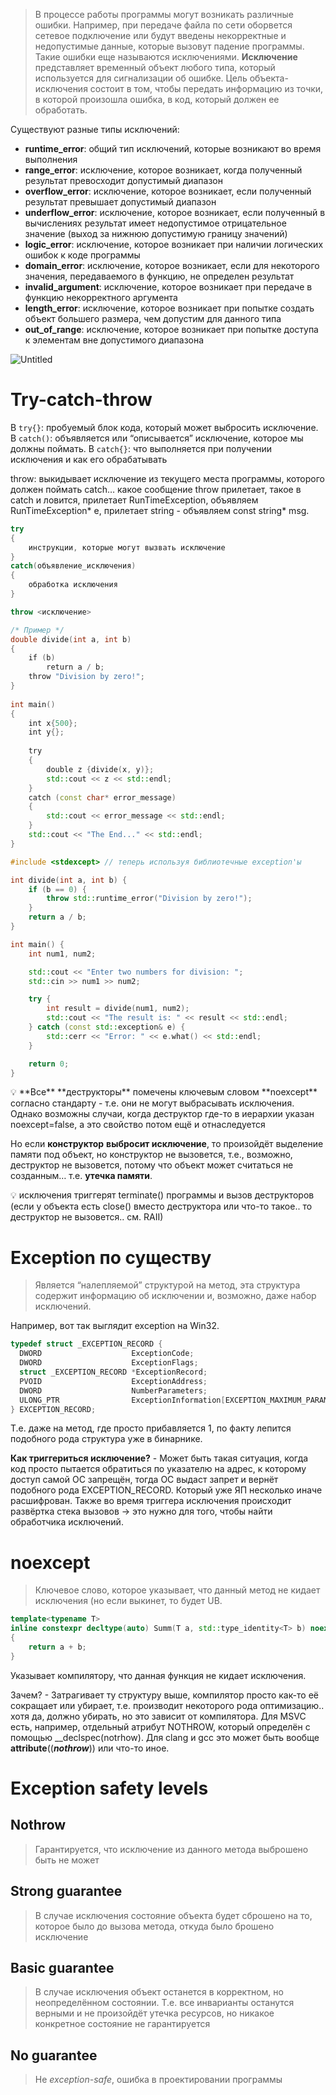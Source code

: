 > В процессе работы программы могут возникать различные ошибки. Например, при передаче файла по сети оборвется сетевое подключение или будут введены некорректные и недопустимые данные, которые вызовут падение программы. Такие ошибки еще называются исключениями. **Исключение** представляет временный объект любого типа, который используется для сигнализации об ошибке. Цель объекта-исключения состоит в том, чтобы передать информацию из точки, в которой произошла ошибка, в код, который должен ее обработать.

Существуют разные типы исключений:

- **runtime_error**: общий тип исключений, которые возникают во время выполнения
- **range_error**: исключение, которое возникает, когда полученный результат превосходит допустимый диапазон
- **overflow_error**: исключение, которое возникает, если полученный результат превышает допустимый диапазон
- **underflow_error**: исключение, которое
возникает, если полученный в вычислениях результат имеет недопустимое
отрицательное значение (выход за нижнюю допустимую границу значений)
- **logic_error**: исключение, которое возникает при наличии логических ошибок к коде программы
- **domain_error**: исключение, которое возникает, если для некоторого значения, передаваемого в функцию, не определен результат
- **invalid_argument**: исключение, которое возникает при передаче в функцию некорректного аргумента
- **length_error**: исключение, которое возникает при попытке создать объект большего размера, чем допустим для данного типа
- **out_of_range**: исключение, которое возникает при попытке доступа к элементам вне допустимого диапазона

![Untitled](images-storage/Untitled.png)

# Try-catch-throw

В `try{}`: пробуемый блок кода, который может выбросить исключение.
В `catch()`: объявляется или “описывается” исключение, которое мы должны поймать.
В `catch{}`: что выполняется при получении исключения и как его обрабатывать

throw: выкидывает исключение из текущего места программы, которого должен поймать catch… какое сообщение throw прилетает, такое в catch и ловится, прилетает RunTimeException, объявляем RunTimeException* e, прилетает string - объявляем const string* msg.

```cpp
try
{
    инструкции, которые могут вызвать исключение
}
catch(объявление_исключения)
{
    обработка исключения
}

throw <исключение>
```

```cpp
/* Пример */
double divide(int a, int b)
{
    if (b)
        return a / b;
    throw "Division by zero!";
}
  
int main()
{
    int x{500};
    int y{};
     
    try
    {
        double z {divide(x, y)};
        std::cout << z << std::endl;
    }
    catch (const char* error_message)
    {
        std::cout << error_message << std::endl;
    }
    std::cout << "The End..." << std::endl;
}
```

```cpp
#include <stdexcept> // теперь используя библиотечные exception'ы

int divide(int a, int b) {
    if (b == 0) {
        throw std::runtime_error("Division by zero!");
    }
    return a / b;
}

int main() {
    int num1, num2;

    std::cout << "Enter two numbers for division: ";
    std::cin >> num1 >> num2;

    try {
        int result = divide(num1, num2);
        std::cout << "The result is: " << result << std::endl;
    } catch (const std::exception& e) {
        std::cerr << "Error: " << e.what() << std::endl;
    }

    return 0;
}
```

<aside>
💡 **Все** **деструкторы** помечены ключевым словом **noexcept** согласно стандарту - т.е. они не могут выбрасывать исключения. Однако возможны случаи, когда деструктор где-то в иерархии указан noexcept=false, а это свойство потом ещё и отнаследуется

</aside>

 Но если **конструктор** **выбросит исключение**, то произойдёт выделение памяти под объект, но конструктор не вызовется, т.е., возможно, деструктор не вызовется, потому что объект может считаться не созданным… т.е. **утечка памяти**.

<aside>
💡 исключения триггерят terminate() программы и вызов деструкторов (если у объекта есть close() вместо деструктора или что-то такое.. то деструктор не вызовется.. см. RAII)

</aside>

# Exception по существу

> Является “налепляемой” структурой на метод, эта структура содержит информацию об исключении и, возможно, даже набор исключений.
> 

Например, вот так выглядит exception на Win32.

```c
typedef struct _EXCEPTION_RECORD {
  DWORD                    ExceptionCode;
  DWORD                    ExceptionFlags;
  struct _EXCEPTION_RECORD *ExceptionRecord;
  PVOID                    ExceptionAddress;
  DWORD                    NumberParameters;
  ULONG_PTR                ExceptionInformation[EXCEPTION_MAXIMUM_PARAMETERS];
} EXCEPTION_RECORD;
```

Т.е. даже на метод, где просто прибавляется 1, по факту лепится подобного рода структура уже в бинарнике. 

**Как триггериться исключение?** - Может быть такая ситуация, когда код просто пытается обратиться по указателю на адрес, к которому доступ самой ОС запрещён, тогда ОС выдаст запрет и вернёт подобного рода EXCEPTION_RECORD. Который уже ЯП несколько иначе расшифрован. Также во время триггера исключения происходит развёртка стека вызовов → это нужно для того, чтобы найти обработчика исключений.

# noexcept

> Ключевое слово, которое указывает, что данный метод не кидает исключения (но если выкинет, то будет UB.
> 

```cpp
template<typename T>
inline constexpr decltype(auto) Summ(T a, std::type_identity<T> b) noexcept
{
	return a + b;
}
```

Указывает компилятору, что данная функция не кидает исключения.

Зачем? - Затрагивает ту структуру выше, компилятор просто как-то её сокращает или убирает, т.е. производит некоторого рода оптимизацию.. хотя да, должно убирать, но это зависит от компилятора. Для MSVC есть, например, отдельный атрибут NOTHROW, который определён с помощью __declspec(notrhow). Для clang и gcc это может быть вообще __attribute__((***nothrow***)) или что-то иное.

# Exception safety levels

## Nothrow

> Гарантируется, что исключение из данного метода выброшено быть не может

## Strong guarantee

> В случае исключения состояние объекта будет сброшено на то, которое было до вызова метода, откуда было брошено исключение

## Basic guarantee

> В случае исключения объект останется в корректном, но неопределённом состоянии. Т.е. все инварианты останутся верными и не произойдёт утечка ресурсов, но никакое конкретное состояние не гарантируется

## No guarantee

> Не *exception-safe*, ошибка в проектировании программы